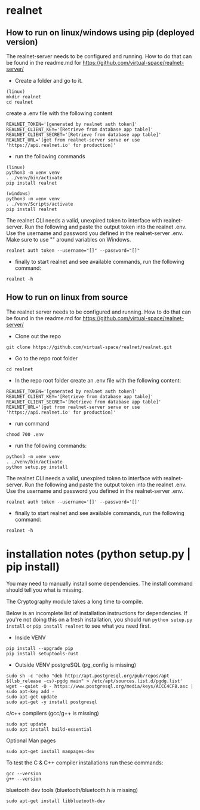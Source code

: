 # realnet
## How to run on linux/windows using pip (deployed version)
The realnet-server needs to be configured and running. How to do that can be found in the readme.md for https://github.com/virtual-space/realnet-server/

- Create a folder and go to it.
```
(linux)
mkdir realnet
cd realnet
```

create a .env file with the following content
```
REALNET_TOKEN='[generated by realnet auth token]'
REALNET_CLIENT_KEY='[Retrieve from database app table]'
REALNET_CLIENT_SECRET='[Retrieve from database app table]'
REALNET_URL='[get from realnet-server serve or use 'https://api.realnet.io' for production]'
```

- run the following commands
```
(linux)
python3 -m venv venv
. ./venv/bin/activate
pip install realnet

(windows)
python3 -m venv venv
. ./venv/Scripts/activate
pip install realnet
```

The realnet CLI needs a valid, unexpired token to interface with realnet-server. Run the following and paste the output token into the realnet .env. Use the username and password you defined in the realnet-server .env. Make sure to use "" around variables on Windows.
```
realnet auth token --username="[]" --password="[]"
```

- finally to start realnet and see available commands, run the following command:
```
realnet -h
```

## How to run on linux from source

The realnet server needs to be configured and running. How to do that can be found in the readme.md for https://github.com/virtual-space/realnet-server/

- Clone out the repo
```
git clone https://github.com/virtual-space/realnet/realnet.git
```

- Go to the repo root folder 
```
cd realnet
```

- In the repo root folder create an .env file with the following content:
```
REALNET_TOKEN='[generated by realnet auth token]'
REALNET_CLIENT_KEY='[Retrieve from database app table]'
REALNET_CLIENT_SECRET='[Retrieve from database app table]'
REALNET_URL='[get from realnet-server serve or use 'https://api.realnet.io' for production]'
```

- run command
```
chmod 700 .env
```

- run the following commands:
```
python3 -m venv venv
. ./venv/bin/activate
python setup.py install
```
The realnet CLI needs a valid, unexpired token to interface with realnet-server. Run the following and paste the output token into the realnet .env. Use the username and password you defined in the realnet-server .env.
```
realnet auth token --username='[]' --password='[]'
```

- finally to start realnet and see available commands, run the following command:
```
realnet -h
```

# installation notes (python setup.py | pip install)

You may need to manually install some dependencies. The install command should tell you what is missing.

The Cryptography module takes a long time to compile.

Below is an incomplete list of installation instructions for dependencies. If you're not doing this on a fresh installation, you should run `python setup.py install` or `pip install realnet` to see what you need first.

- Inside VENV
```
pip install --upgrade pip
pip install setuptools-rust
```
- Outside VENV
postgreSQL (pg_config is missing)
```
sudo sh -c 'echo "deb http://apt.postgresql.org/pub/repos/apt $(lsb_release -cs)-pgdg main" > /etc/apt/sources.list.d/pgdg.list'
wget --quiet -O - https://www.postgresql.org/media/keys/ACCC4CF8.asc | sudo apt-key add -
sudo apt-get update
sudo apt-get -y install postgresql
```
c/c++ compilers (gcc/g++ is missing)
```
sudo apt update
sudo apt install build-essential
```
Optional Man pages
```
sudo apt-get install manpages-dev
```
To test the C & C++ compiler installations run these commands:
```
gcc --version
g++ --version
```
bluetooth dev tools (bluetooth/bluetooth.h is missing)
```
sudo apt-get install libbluetooth-dev
```
